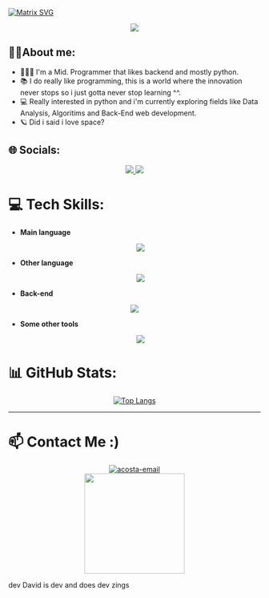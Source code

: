 [![Matrix SVG](https://raw.githubusercontent.com/rodrigograca31/rodrigograca31/master/matrix.svg)](https://www.youtube.com/watch?v=SDkAGkd4NLc) 

<p align="center">
  <a href="https://github.com/CodeWhiteWeb/CodeWhiteWeb"><img src="https://readme-typing-svg.herokuapp.com?color=%2336BCF7&center=true&vCenter=true&lines=Hi+%2C+welcome+to+my+Github+page!!"></a>
</p>

## 🙋‍♂️About me:
  - 👨🏻‍💻 I'm a Mid. Programmer that likes backend and mostly python.
  - 📚 I do really like programming, this is a world where the innovation never stops so i just gotta never stop learning ^^.
  - 💻 Really interested in python and i'm currently exploring fields like Data Analysis, Algoritims and Back-End web development.
  - 🪐 Did i said i love space?

## 🌐 Socials:

<p align="center">
    <a href="https://instagram.com/_.daxvix._">
      <img src="https://skillicons.dev/icons?i=instagram"/>
    </a>
    <a href="https://www.linkedin.com/in/david-acosta-carbajo/">
      <img src="https://skillicons.dev/icons?i=linkedin"/>
    </a>
  </p>

# 💻 Tech Skills:

- **Main language** 

  <p align="center">
    <a href="https://skillicons.dev">
      <img src="https://skillicons.dev/icons?i=py" />
    </a>
  </p>

- **Other language** 

  <p align="center">
    <a href="https://skillicons.dev">
      <img src="https://skillicons.dev/icons?i=js,java,php" />
    </a>
  </p>

- **Back-end** 

<p align="center">
    <a href="https://skillicons.dev">
      <img src="https://skillicons.dev/icons?i=py,django,mongo,mysql,postgres,nginx,bash,js" />
    </a>
  </p>
  
- **Some other tools**
  
  <p align="center">
    <a href="https://skillicons.dev">
      <img src="https://skillicons.dev/icons?i=git,github,visualstudio,idea,linux,notion,postman,stackoverflow,ubuntu" />
    </a>
  </p>

# 📊 GitHub Stats:

<div align=center>
 
  [![Top Langs](https://github-readme-stats.vercel.app/api/top-langs/?username=AcostaDDev&theme=dracula)](https://github.com/anuraghazra/github-readme-stats)

</div>

---
 # 📫 Contact Me :) 
  
<div align=center>
     
   <a href="https://mail.google.com/mail/?view=cm&fs=1&to=acostadavdevelopment@gmail.com" target="_blank" rel="noopener noreferrer"><img src="https://img.icons8.com/bubbles/100/000000/gmail-new.png" alt="acosta-email"/></a>
  <br>
  <img src='https://user-images.githubusercontent.com/5713670/87202985-820dcb80-c2b6-11ea-9f56-7ec461c497c3.gif' width='200"'>
</div>


dev David is dev and does dev zings
